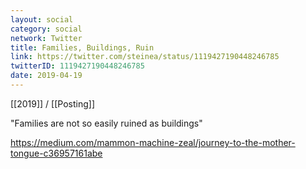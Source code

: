 ```yaml
---
layout: social
category: social
network: Twitter
title: Families, Buildings, Ruin
link: https://twitter.com/steinea/status/1119427190448246785
twitterID: 1119427190448246785
date: 2019-04-19
---
```


[[2019]] / [[Posting]]

"Families are not so easily ruined as buildings"

<https://medium.com/mammon-machine-zeal/journey-to-the-mother-tongue-c36957161abe>
